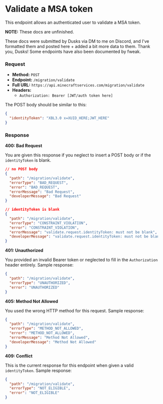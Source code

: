 # Validate a MSA token
This endpoint allows an authenticated user to validate a MSA token.

**NOTE:** These docs are unfinished.

These docs were submitted by Dusks via DM to me on Discord, and I've formatted them and posted here + added a bit more data to them. Thank you, Dusks! Some endpoints have also been documented by fweak.

### Request
- **Method:** `POST`
- **Endpoint:** `/migration/validate`
- **Full URL:** `https://api.minecraftservices.com/migration/validate`
- **Headers:**
    - `Authorization: Bearer [JWT/auth token here]`

The POST body should be similar to this:
```json
{
  "identityToken": "XBL3.0 x=XUID_HERE;JWT_HERE"
}
```

### Response
**400: Bad Request**

You are given this response if you neglect to insert a POST body or if the `identityToken` is blank.

```json
// no POST body
{
  "path": "/migration/validate",
  "errorType": "BAD_REQUEST",
  "error": "BAD_REQUEST",
  "errorMessage": "Bad Request",
  "developerMessage": "Bad Request"
}

// identityToken is blank
{
  "path": "/migration/validate",
  "errorType": "CONSTRAINT_VIOLATION",
  "error": "CONSTRAINT_VIOLATION",
  "errorMessage": "validate.request.identityToken: must not be blank",
  "developerMessage": "validate.request.identityToken: must not be blank"
}
```

**401: Unauthorized**

You provided an invalid Bearer token or neglected to fill in the `Authorization` header entirely. Sample response:

```json
{
  "path": "/migration/validate",
  "errorType": "UNAUTHORIZED",
  "error": "UNAUTHORIZED"
}
```

**405: Method Not Allowed**

You used the wrong HTTP method for this request. Sample response:

```json
{
  "path": "/migration/validate",
  "errorType": "METHOD_NOT_ALLOWED",
  "error": "METHOD_NOT_ALLOWED",
  "errorMessage": "Method Not Allowed",
  "developerMessage": "Method Not Allowed"
}
```

**409: Conflict**

This is the current response for this endpoint when given a valid `identityToken`. Sample response:

```json
{
  "path": "/migration/validate",
  "errorType": "NOT_ELIGIBLE",
  "error": "NOT_ELIGIBLE"
}
```